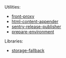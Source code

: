Utilities:
- [front-proxy](/packages/front-proxy)
- [html-content-appender](/packages/html-content-appender)
- [sentry-release-publisher](/packages/sentry-release-publisher)
- [prepare-environment](/packages/prepare-environment)

Libraries:
- [storage-fallback](/packages/storage-fallback)

